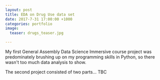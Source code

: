 ```yaml
---
layout: post
title: EDA on Drug Use data set
date: 2017-7-31 17:00:00 +1000
categories: portfolio
image:
  teaser: drugs_teaser.jpg

---
```


My first General Assembly Data Science Immersive course project was predominately brushing up on my programming skills in Python, so there wasn't too much data analysis to show.

The second project consisted of two parts... TBC
